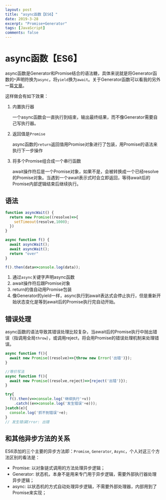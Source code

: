 ```yaml
---
layout: post
title: "async函数【ES6】"
date: 2019-3-28
excerpt: "Promise+Generator"
tags: [JavaScript]
comments: false
---
```


# async函数【ES6】

async函数是Generator和Promise结合的语法糖，具体来说就是将Generator函数的`*`声明符换为`async`，将`yield`换为`await`。关于Generator函数可以看我的另外一篇[文章](<https://excitedspider.github.io//ES6_Generator%E5%87%BD%E6%95%B0/>)。

这样做会有如下效果：

1. 内置执行器

   一个async函数会一直执行到结束，输出最终结果，而不像Generator需要自己写执行器。

2. 返回值是`Promise`

   async函数的`return`返回值用Promise对象进行了包装，用Promise的语法来执行下一步操作

3. 将多个Promise组合成一个串行函数

   await操作符后是一个Promise对象，如果不是，会被转换成一个已经resolve的Promise对象。当遇到一个await表示式时会立即返回，等待await后的Promise内部逻辑结束后继续执行。

## 语法

```js
function asyncWait() {
  return new Promise((resolve)=>{
    setTimeout(resolve,1000);
  })
}

async function f() {
  await asyncWait();
  await asyncWait();
  return "over"
}

f().then(data=>console.log(data));
```

1. 通过`async`关键字声明async函数
2. await操作符后跟Promise对象
3. return的值自动用Promise包装
4. 像Generator的yield一样，async执行到await表达式会停止执行，但是重新开始状态变化是等到await后的Promise执行完自动开始。

## 错误处理

async函数的语法导致其错误处理比较复杂，当await后的Promise执行中抛出错误（指调用全局`throw`），或调用reject，将会用Promise的错误处理机制来处理错误。

```js
async function f(){
  await new Promise((resolve)=>{throw new Error('出错')});
}

//等价写法
async function f(){
  await new Promise((resolve,reject)=>{reject('出错')});
}

try{
  f().then(v=>console.log('继续执行'+v))
    .catch((e=>console.log('发生错误'+e)));
}catch(e){
  console.log('抓不到错误'+e);
}
// 发生错误Error: 出错
```

## 和其他异步方法的关系

ES6添加的三个主要的异步方法即：`Promise`, `Generator`, `Async`，个人对这三个方法区别的看法是：

- Promise: 以对象链式调用的方法处理异步逻辑；
- Generator: 状态机，本身不是用来专门用于异步逻辑，需要外部执行器处理异步逻辑；
- async: 以状态机的方式自动处理异步逻辑，不需要外部处理器，内部用到了Promise来实现；